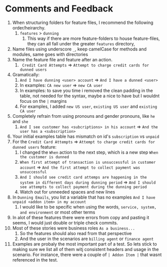 # Comments and Feedback

1. When structuring folders for feature files, I recommend the following order/heirarchy.
   1. `features` > `dunning`
      1. This way if there are more feature-folders to house feature-files, they can all fall under the greater `features` directory,
2. Name files using underscore `_`, keep camelCase for methods and modules, same goes with directories
3. Name the feature file and feature after an action. 
   1. ` Credit Card Attempts` => `Attempt to charge credit cards for dunned users`
4. Gramatically:
   1. `And I have dunning <user> account` => `And I have a dunned <user>`
   2. In examples: `CA new user` => `new CA user`
   3. In examples: to save you time i removed the clean padding in the table, not needed for the syntax, maybe a nice to have but I wouldnt focus on the `|` margins
   4. For examples, I added `new US user`, `existing US user` and `existing CA user`
5. Completely refrain from using pronouns and gender pronouns, like `he` and `she`
   1. `And I see customer has <subcriptions> in his account` => `And the user has a <subscription>`
6. Your initial examples table has mismatch on id's `subscription` vs `unpaid`
7. For the `Credit Card Attempts` => `Attempt to charge credit cards for dunned users` feature:
   1. I changed the `When` action to the next step, which is a new step `When the customer is dunned`
   2. `When first attempt of transaction is unsuccessful in customer account` => `And the first attempt to collect payment was unsuccessful`
   3. `And I should see credit card attemps are happening in the system in different days during dunning period` =>  `And I should see attempts to collect payment during the dunning period`
   4. Watch out for unneeded spaces and new lines
8. In `Dunning Emails`, you list a variable that has no examples `And I have unpaid <addon item> in my account`
   1. I would like to be specific when using the words, `service, system, and environment`  or most other terms
9. In alot of these features there were errors from copy and pasting it seems, I would just double or triple check commits.
10. Most of these stories were business roles  `As a business...`
    1. So the features should also read from that perspective
    2. And the user in the scenarios are `billing agent` or `finance agent`
11. Examples are probaly the most important part of a test. So lets stick to making sure we list all of them witj consistent headers and usage in the scenario. For instance, there were a couple of `| Addon Item |` that wasnt referenced in the test.